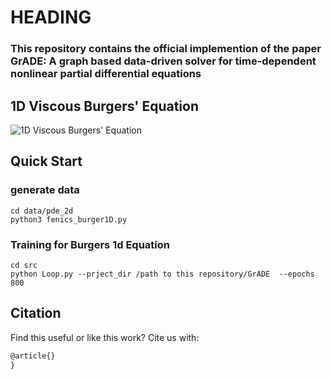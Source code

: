 # HEADING
### This repository contains the official implemention of the paper  GrADE: A graph based data-driven solver for time-dependent nonlinear partial differential equations
## 1D Viscous Burgers' Equation

![1D Viscous Burgers' Equation](../img/burger1d/burger_eq.png "1D Viscous Burgers' Equation")

## Quick Start

### generate data
```
cd data/pde_2d
python3 fenics_burger1D.py

```

### Training for Burgers 1d Equation

```
cd src
python Loop.py --prject_dir /path to this repository/GrADE  --epochs 800
```

## Citation
Find this useful or like this work? Cite us with:
```latex
@article{}
}
```
